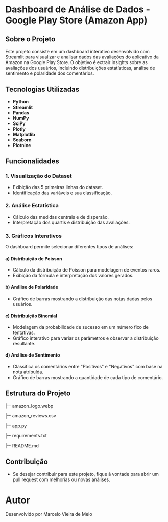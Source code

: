 # Dashboard de Análise de Dados - Google Play Store (Amazon App)

## Sobre o Projeto
Este projeto consiste em um dashboard interativo desenvolvido com Streamlit para visualizar e analisar dados das avaliações do aplicativo da Amazon na Google Play Store. O objetivo é extrair insights sobre as avaliações dos usuários, incluindo distribuições estatísticas, análise de sentimento e polaridade dos comentários.

## Tecnologias Utilizadas
- **Python**
- **Streamlit**
- **Pandas**
- **NumPy**
- **SciPy**
- **Plotly**
- **Matplotlib**
- **Seaborn**
- **Plotnine**

## Funcionalidades
### 1. **Visualização do Dataset**
- Exibição das 5 primeiras linhas do dataset.
- Identificação das variáveis e sua classificação.

### 2. **Análise Estatística**
- Cálculo das medidas centrais e de dispersão.
- Interpretação dos quartis e distribuição das avaliações.

### 3. **Gráficos Interativos**
O dashboard permite selecionar diferentes tipos de análises:

#### a) **Distribuição de Poisson**
- Cálculo da distribuição de Poisson para modelagem de eventos raros.
- Exibição da fórmula e interpretação dos valores gerados.

#### b) **Análise de Polaridade**
- Gráfico de barras mostrando a distribuição das notas dadas pelos usuários.

#### c) **Distribuição Binomial**
- Modelagem da probabilidade de sucesso em um número fixo de tentativas.
- Gráfico interativo para variar os parâmetros e observar a distribuição resultante.

#### d) **Análise de Sentimento**
- Classifica os comentários entre "Positivos" e "Negativos" com base na nota atribuída.
- Gráfico de barras mostrando a quantidade de cada tipo de comentário.

## Estrutura do Projeto
|-- amazon_logo.webp

|-- amazon_reviews.csv

|-- app.py

|-- requirements.txt

|-- README.md

## Contribuição
- Se desejar contribuir para este projeto, fique à vontade para abrir um pull request com melhorias ou novas análises.

# Autor
Desenvolvido por Marcelo Vieira de Melo

